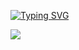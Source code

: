 <a href="https://git.io/typing-svg" style="text-align:center;"><img src="https://readme-typing-svg.demolab.com?font=Fira+Code&weight=800&pause=2000&color=000000&width=435&lines=%E2%9D%A4+Hi!+%E8%BF%99%E9%87%8C%E6%98%AF%E9%B1%BC%E6%9F%9A%E7%9A%84%E5%8F%91%E5%B8%83%E9%A1%B5+%E2%9D%A4+" alt="Typing SVG" /></a>

<img style="text-align:center;" src="https://v2.jinrishici.com/one.svg?font-size=16&spacing=2&color=DeepPink ">
